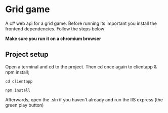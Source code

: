 # Grid game
A c# web api for a grid game. Before running its important you install the frontend dependencies. Follow the steps below

**Make sure you run it on a chromium browser**

## Project setup

Open a terminal and cd to the project. Then cd once again to clientapp & npm install;

```
cd clientapp
```

```
npm install
```

Afterwards, open the .sln if you haven't already and run the IIS express (the green play button)
